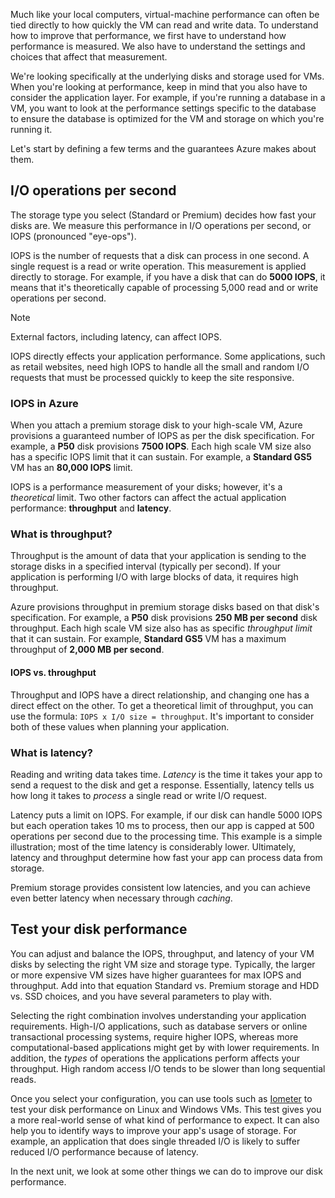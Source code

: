 Much like your local computers, virtual-machine performance can often be tied directly to how quickly the VM can read and write data. To understand how to improve that performance, we first have to understand how performance is measured. We also have to understand the settings and choices that affect that measurement.

We're looking specifically at the underlying disks and storage used for VMs. When you're looking at performance, keep in mind that you also have to consider the application layer. For example, if you're running a database in a VM, you want to look at the performance settings specific to the database to ensure the database is optimized for the VM and storage on which you're running it.

Let's start by defining a few terms and the guarantees Azure makes about them.

## I/O operations per second

The storage type you select (Standard or Premium) decides how fast your disks are. We measure this performance in I/O operations per second, or IOPS (pronounced "eye-ops").

IOPS is the number of requests that a disk can process in one second. A single request is a read or write operation. This measurement is applied directly to storage. For example, if you have a disk that can do **5000 IOPS**, it means that it's theoretically capable of processing 5,000 read and or write operations per second.

> [!NOTE]
> External factors, including latency, can affect IOPS.

IOPS directly effects your application performance. Some applications, such as retail websites, need high IOPS to handle all the small and random I/O requests that must be processed quickly to keep the site responsive.

### IOPS in Azure

When you attach a premium storage disk to your high-scale VM, Azure provisions a guaranteed number of IOPS as per the disk specification. For example, a **P50** disk provisions **7500 IOPS**. Each high scale VM size also has a specific IOPS limit that it can sustain. For example, a **Standard GS5** VM has an **80,000 IOPS** limit.

IOPS is a performance measurement of your disks; however, it's a *theoretical* limit. Two other factors can affect the actual application performance: **throughput** and **latency**.

### What is throughput?

Throughput is the amount of data that your application is sending to the storage disks in a specified interval (typically per second). If your application is performing I/O with large blocks of data, it requires high throughput.

Azure provisions throughput in premium storage disks based on that disk's specification. For example, a **P50** disk provisions **250 MB per second** disk throughput. Each high scale VM size also has as specific *throughput limit* that it can sustain. For example, **Standard GS5** VM has a maximum throughput of **2,000 MB per second**.

#### IOPS vs. throughput

Throughput and IOPS have a direct relationship, and changing one has a direct effect on the other. To get a theoretical limit of throughput, you can use the formula: `IOPS x I/O size = throughput`. It's important to consider both of these values when planning your application.

### What is latency?

Reading and writing data takes time. *Latency* is the time it takes your app to send a request to the disk and get a response. Essentially, latency tells us how long it takes to *process* a single read or write I/O request.

Latency puts a limit on IOPS. For example, if our disk can handle 5000 IOPS but each operation takes 10 ms to process, then our app is capped at 500 operations per second due to the processing time. This example is a simple illustration; most of the time latency is considerably lower. Ultimately, latency and throughput determine how fast your app can process data from storage.

Premium storage provides consistent low latencies, and you can achieve even better latency when necessary through *caching*.

## Test your disk performance

You can adjust and balance the IOPS, throughput, and latency of your VM disks by selecting the right VM size and storage type. Typically, the larger or more expensive VM sizes have higher guarantees for max IOPS and throughput. Add into that equation Standard vs. Premium storage and HDD vs. SSD choices, and you have several parameters to play with.

Selecting the right combination involves understanding your application requirements. High-I/O applications, such as database servers or online transactional processing systems, require higher IOPS, whereas more computational-based applications might get by with lower requirements. In addition, the *types* of operations the applications perform affects your throughput. High random access I/O tends to be slower than long sequential reads.

Once you select your configuration, you can use tools such as [Iometer](http://iometer.org/) to test your disk performance on Linux and Windows VMs. This test gives you a more real-world sense of what kind of performance to expect. It can also help you to identify ways to improve your app's usage of storage. For example, an application that does single threaded I/O is likely to suffer reduced I/O performance because of latency.

In the next unit, we look at some other things we can do to improve our disk performance.
